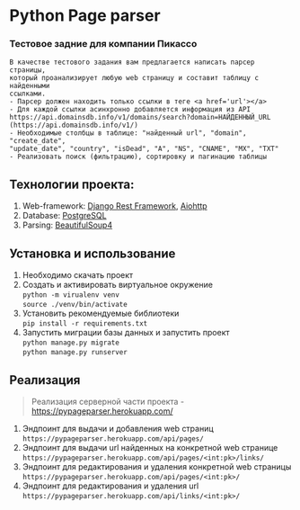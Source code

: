 # Python Page parser 
### Тестовое задние для компании Пикассо

```
В качестве тестового задания вам предлагается написать парсер страницы,
который проанализирует любую web страницу и составит таблицу с найденными
ссылками.
- Парсер должен находить только ссылки в теге <a href='url'></a>
- Для каждой ссылки асинхронно добавляется информация из API
https://api.domainsdb.info/v1/domains/search?domain=НАЙДЕННЫЙ_URL
(https://api.domainsdb.info/v1/)
- Необходимые столбцы в таблице: "найденный url", "domain", "create_date",
"update_date", "country", "isDead", "A", "NS", "CNAME", "MX", "TXT"
- Реализовать поиск (фильтрацию), сортировку и пагинацию таблицы
```

## Технологии проекта:

1. Web-framework: [Django Rest Framework](https://www.django-rest-framework.org/), [Aiohttp](https://docs.aiohttp.org/en/stable/)
2. Database: [PostgreSQL](https://www.postgresql.org/)
3. Parsing: [BeautifulSoup4](https://www.crummy.com/software/BeautifulSoup/bs4/doc/)

## Установка и использование

1. Необходимо скачать проект  
2. Создать и активировать виртуальное окружение  
   ```python -m virualenv venv```  
   ```source ./venv/bin/activate```
3. Установить рекомендуемые библиотеки  
  ```pip install -r requirements.txt```
4. Запустить миграции базы данных и запустить проект  
  ```python manage.py migrate```  
  ```python manage.py runserver```  

## Реализация

> Реализация серверной части проекта - https://pypageparser.herokuapp.com/

1. Эндпоинт для выдачи и добавления web страниц  
   ```https://pypageparser.herokuapp.com/api/pages/```  
2. Эндпоинт для выдачи url найденных на конкретной web странице  
   ```https://pypageparser.herokuapp.com/api/pages/<int:pk>/links/```  
3. Эндпоинт для редактирования и удаления конкретной web страницы  
   ```https://pypageparser.herokuapp.com/api/pages/<int:pk>/```  
4. Эндпоинт для редактирования и удаления url  
   ```https://pypageparser.herokuapp.com/api/links/<int:pk>/```  
